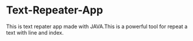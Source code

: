 # Text-Repeater-App
This is text repater app made with JAVA.This is a powerful tool for repeat a text with line and index.
